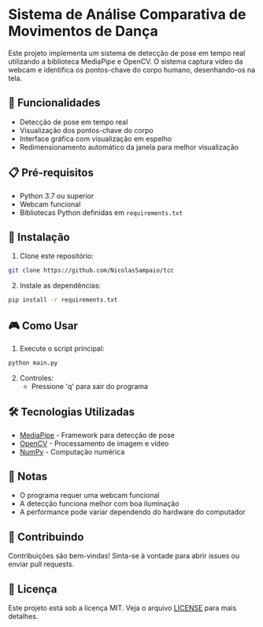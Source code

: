 # Sistema de Análise Comparativa de Movimentos de Dança

Este projeto implementa um sistema de detecção de pose em tempo real utilizando a biblioteca MediaPipe e OpenCV. O sistema captura vídeo da webcam e identifica os pontos-chave do corpo humano, desenhando-os na tela.

## 🚀 Funcionalidades

- Detecção de pose em tempo real
- Visualização dos pontos-chave do corpo
- Interface gráfica com visualização em espelho
- Redimensionamento automático da janela para melhor visualização

## 📋 Pré-requisitos

- Python 3.7 ou superior
- Webcam funcional
- Bibliotecas Python definidas em `requirements.txt`

## 🔧 Instalação

1. Clone este repositório:

```bash
git clone https://github.com/NicolasSampaio/tcc
```

2. Instale as dependências:

```bash
pip install -r requirements.txt
```

## 🎮 Como Usar

1. Execute o script principal:

```bash
python main.py
```

2. Controles:
   - Pressione 'q' para sair do programa

## 🛠️ Tecnologias Utilizadas

- [MediaPipe](https://pypi.org/project/mediapipe/) - Framework para detecção de pose
- [OpenCV](https://opencv.org/) - Processamento de imagem e vídeo
- [NumPy](https://numpy.org/) - Computação numérica

## 📝 Notas

- O programa requer uma webcam funcional
- A detecção funciona melhor com boa iluminação
- A performance pode variar dependendo do hardware do computador

## 🤝 Contribuindo

Contribuições são bem-vindas! Sinta-se à vontade para abrir issues ou enviar pull requests.

## 📄 Licença

Este projeto está sob a licença MIT. Veja o arquivo [LICENSE](LICENSE) para mais detalhes.
